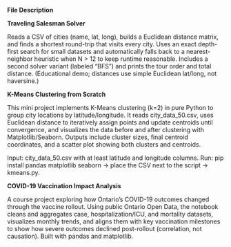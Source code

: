 **File Description**

**Traveling Salesman Solver**

Reads a CSV of cities (name, lat, long), builds a Euclidean distance matrix, and finds a shortest round-trip that visits 
every city. Uses an exact depth-first search for small datasets and automatically falls back to a nearest-neighbor heuristic 
when N > 12 to keep runtime reasonable. Includes a second solver variant (labeled “BFS”) and prints the tour order and 
total distance. (Educational demo; distances use simple Euclidean lat/long, not haversine.)

**K-Means Clustering from Scratch**

This mini project implements K-Means clustering (k=2) in pure Python to group city locations by latitude/longitude. 
It reads city_data_50.csv, uses Euclidean distance to iteratively assign points and update centroids until convergence,
and visualizes the data before and after clustering with Matplotlib/Seaborn. Outputs include cluster sizes, final centroid 
coordinates, and a scatter plot showing both clusters and centroids.

Input: city_data_50.csv with at least latitude and longitude columns.
Run: pip install pandas matplotlib seaborn → place the CSV next to the script → kmeans.py.

**COVID-19 Vaccination Impact Analysis**

A course project exploring how Ontario’s COVID-19 outcomes changed through the vaccine rollout. Using public Ontario Open Data, 
the notebook cleans and aggregates case, hospitalization/ICU, and mortality datasets, visualizes monthly trends, and 
aligns them with key vaccination milestones to show how severe outcomes declined post-rollout (correlation, not causation). 
Built with pandas and matplotlib.
